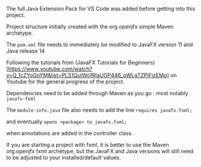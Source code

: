 The full Java Extension Pack for VS Code was added before getting into this project.

Project structure initially created with the org.openjfx simple Maven archetype.

The `pom.xml` file needs to immediately be modified to JavaFX version 11 and Java release 14

Following the tutorials from (JavaFX Tutorials for Beginners)[https://www.youtube.com/watch?v=Q_1cZYoGoYM&list=PLS1QulWo1RIaUGP446_pWLgTZPiFizEMq] on Youtube for the general progress of the project.

Dependencies need to be added through Maven as you go : most notably `javafx-fxml`

The `module-info.java` file also needs to add the line
```requires javafx.fxml;```

and eventually
```opens <package> to javafx.fxml;```

when annotations are added in the controller class.

If you are starting a project with fxml, it is better to use the Maven org.openjfx fxml archetype, but the JavaFX and Java versions will still need to be adjusted to your installed/default values.
